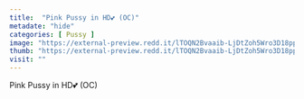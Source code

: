 ```yaml
---
title:  "Pink Pussy in HD💕 (OC)"
metadate: "hide"
categories: [ Pussy ]
image: "https://external-preview.redd.it/lTOQN2Bvaaib-LjDtZoh5Wro3D18pp3hOgUoZc4_lOA.jpg?auto=webp&s=ac3c59c4fa281633fabf2c058f7ea6f728ce31de"
thumb: "https://external-preview.redd.it/lTOQN2Bvaaib-LjDtZoh5Wro3D18pp3hOgUoZc4_lOA.jpg?width=1080&crop=smart&auto=webp&s=4cb142e7c41a5d4e0ef3a75f2cc871491edead48"
visit: ""
---
```

Pink Pussy in HD💕 (OC)
